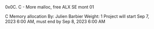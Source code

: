 0x0C. C - More malloc, free
ALX SE mont 01

C
Memory allocation
 By: Julien Barbier
 Weight: 1
 Project will start Sep 7, 2023 6:00 AM, must end by Sep 8, 2023 6:00 AM